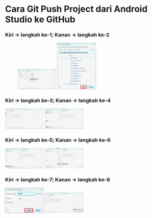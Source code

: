 # Cara Git Push Project dari Android Studio ke GitHub

### Kiri -> langkah ke-1; Kanan -> langkah ke-2
<img src="img/0.png" alt="langkah ke-1" style="width:25%; height:25%; margin-left:40px;"> <img src="img/1.png" alt="langkah ke-2" style="width:25%; height:25%">

### Kiri -> langkah ke-3; Kanan -> langkah ke-4
<img src="img/2.png" alt="langkah ke-3" style="width:25%; height:25%; tab-size:4;"> <img src="img/3.png" alt="langkah ke-4" style="width:25%; height:25%">

### Kiri -> langkah ke-5; Kanan -> langkah ke-6
<img src="img/4.png" alt="langkah ke-5" style="width:25%; height:25%; tab-size:4;"> <img src="img/5.png" alt="langkah ke-6" style="width:25%; height:25%">

### Kiri -> langkah ke-7; Kanan -> langkah ke-8
<img src="img/6.png" alt="langkah ke-7" style="width:25%; height:25%; tab-size:4;"> <img src="img/7.png" alt="langkah ke-8" style="width:25%; height:25%">
